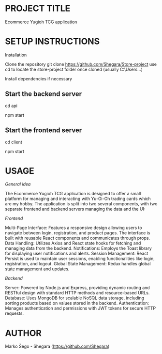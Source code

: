 
# PROJECT TITLE
Ecommerce Yugioh TCG application

# SETUP INSTRUCTIONS
Installation

Clone the repository
git clone https://github.com/Shegara/Store-project
use cd to locate the store-project folder once cloned (usually C:\Users\...)

Install dependencies if necessary

## Start the backend server
cd api 

npm start

## Start the frontend server
cd client

npm start

# USAGE
*General idea*

The Ecommerce Yugioh TCG application is designed to offer a small platform for managing and interacting with Yu-Gi-Oh trading cards which are my hobby. The application is split into two several components, with two separate frontend and backend servers managing the data and the UI:



*Frontend*

Multi-Page Interface: Features a responsive design allowing users to navigate between login, registration, and product pages. The interface is built with reusable React components and communicates through props.
Data Handling: Utilizes Axios and React state hooks for fetching and managing data from the backend.
Notifications: Employs the Toast library for displaying user notifications and alerts.
Session Management: React Persist is used to maintain user sessions, enabling functionalities like login, registration, and logout.
Global State Management: Redux handles global state management and updates.



*Backend*

Server: Powered by Node.js and Express, providing dynamic routing and RESTful design with standard HTTP methods and resource-based URLs.
Database: Uses MongoDB for scalable NoSQL data storage, including sorting products based on values stored in the backend.
Authentication: Manages authentication and permissions with JWT tokens for secure HTTP requests.

# AUTHOR
Marko Šego - Shegara (https://github.com/Shegara)



